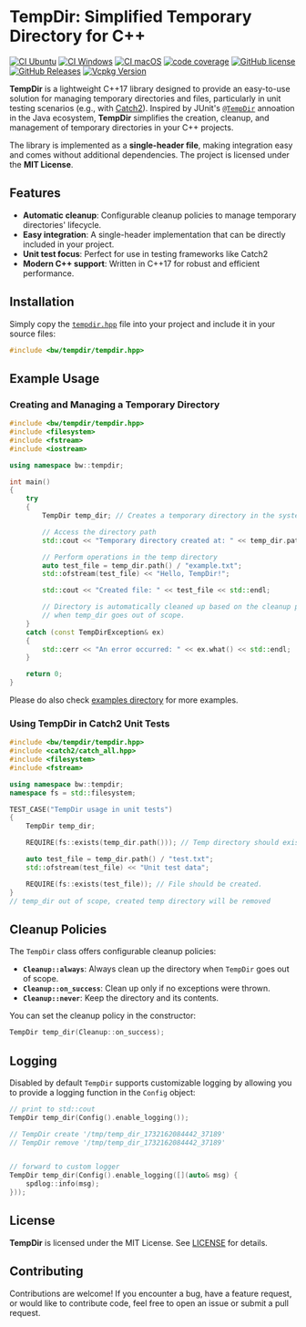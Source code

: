 # TempDir: Simplified Temporary Directory for C++

[![CI Ubuntu](https://github.com/bw-hro/TempDir/actions/workflows/ubuntu.yml/badge.svg?branch=main)](https://github.com/bw-hro/TempDir/actions/workflows/ubuntu.yml)
[![CI Windows](https://github.com/bw-hro/TempDir/actions/workflows/windows.yml/badge.svg?branch=main)](https://github.com/bw-hro/TempDir/actions/workflows/windows.yml)
[![CI macOS](https://github.com/bw-hro/TempDir/actions/workflows/macos.yml/badge.svg?branch=main)](https://github.com/bw-hro/TempDir/actions/workflows/macos.yml)
[![code coverage](https://bw-hro.github.io/TempDir/coverage-report/badge.svg)](https://bw-hro.github.io/TempDir/coverage-report)
[![GitHub license](https://img.shields.io/badge/license-MIT-blue.svg)](https://raw.githubusercontent.com/bw-hro/TempDir/main/LICENSE.txt)
[![GitHub Releases](https://img.shields.io/github/release/bw-hro/TempDir.svg)](https://github.com/bw-hro/TempDir/releases)
[![Vcpkg Version](https://img.shields.io/vcpkg/v/TempDir)](https://vcpkg.link/ports/TempDir)

**TempDir** is a lightweight C++17 library designed to provide an easy-to-use solution for managing temporary directories and files, particularly in unit testing scenarios (e.g., with [Catch2](https://github.com/catchorg/Catch2)). Inspired by JUnit's [`@TempDir`](https://junit.org/junit5/docs/current/api/org.junit.jupiter.api/org/junit/jupiter/api/io/TempDir.html) annoation in the Java ecosystem, **TempDir** simplifies the creation, cleanup, and management of temporary directories in your C++ projects.

The library is implemented as a **single-header file**, making integration easy and comes without additional dependencies. The project is licensed under the **MIT License**.

## Features
- **Automatic cleanup**: Configurable cleanup policies to manage temporary directories' lifecycle.
- **Easy integration**: A single-header implementation that can be directly included in your project.
- **Unit test focus**: Perfect for use in testing frameworks like Catch2
- **Modern C++ support**: Written in C++17 for robust and efficient performance.

## Installation
Simply copy the [`tempdir.hpp`](https://github.com/bw-hro/TempDir/releases/latest/download/tempdir.hpp) file into your project and include it in your source files:

```cpp
#include <bw/tempdir/tempdir.hpp>
```

## Example Usage

### Creating and Managing a Temporary Directory
```cpp
#include <bw/tempdir/tempdir.hpp>
#include <filesystem>
#include <fstream>
#include <iostream>

using namespace bw::tempdir;

int main()
{
    try
    {
        TempDir temp_dir; // Creates a temporary directory in the system's temp folder.

        // Access the directory path
        std::cout << "Temporary directory created at: " << temp_dir.path() << std::endl;

        // Perform operations in the temp directory
        auto test_file = temp_dir.path() / "example.txt";
        std::ofstream(test_file) << "Hello, TempDir!";

        std::cout << "Created file: " << test_file << std::endl;

        // Directory is automatically cleaned up based on the cleanup policy
        // when temp_dir goes out of scope.
    }
    catch (const TempDirException& ex)
    {
        std::cerr << "An error occurred: " << ex.what() << std::endl;
    }

    return 0;
}
```
Please do also check [examples directory](/examples/) for more examples.

### Using TempDir in Catch2 Unit Tests
```cpp
#include <bw/tempdir/tempdir.hpp>
#include <catch2/catch_all.hpp>
#include <filesystem>
#include <fstream>

using namespace bw::tempdir;
namespace fs = std::filesystem;

TEST_CASE("TempDir usage in unit tests")
{
    TempDir temp_dir;

    REQUIRE(fs::exists(temp_dir.path())); // Temp directory should exist.

    auto test_file = temp_dir.path() / "test.txt";
    std::ofstream(test_file) << "Unit test data";

    REQUIRE(fs::exists(test_file)); // File should be created.
}
// temp_dir out of scope, created temp directory will be removed
```


## Cleanup Policies
The `TempDir` class offers configurable cleanup policies:
- **`Cleanup::always`**: Always clean up the directory when `TempDir` goes out of scope.
- **`Cleanup::on_success`**: Clean up only if no exceptions were thrown.
- **`Cleanup::never`**: Keep the directory and its contents.

You can set the cleanup policy in the constructor:
```cpp
TempDir temp_dir(Cleanup::on_success);
```

## Logging
Disabled by default `TempDir` supports customizable logging by allowing you to provide a logging function in the `Config` object:
```cpp
// print to std::cout
TempDir temp_dir(Config().enable_logging());

// TempDir create '/tmp/temp_dir_1732162084442_37189'
// TempDir remove '/tmp/temp_dir_1732162084442_37189'


// forward to custom logger
TempDir temp_dir(Config().enable_logging([](auto& msg) { 
    spdlog::info(msg);
}));

```

## License
**TempDir** is licensed under the MIT License. See [LICENSE](LICENSE.txt) for details.

## Contributing
Contributions are welcome! If you encounter a bug, have a feature request, or would like to contribute code, feel free to open an issue or submit a pull request.
